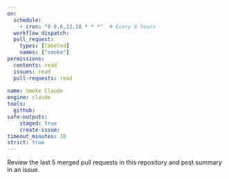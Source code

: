 ```yaml
---
on: 
  schedule:
    - cron: "0 0,6,12,18 * * *"  # Every 6 hours
  workflow_dispatch:
  pull_request:
    types: [labeled]
    names: ["smoke"]
permissions:
  contents: read
  issues: read
  pull-requests: read
  
name: Smoke Claude
engine: claude
tools:
  github:
safe-outputs:
    staged: true
    create-issue:
timeout_minutes: 10
strict: true
---
```


Review the last 5 merged pull requests in this repository and post summary in an issue.